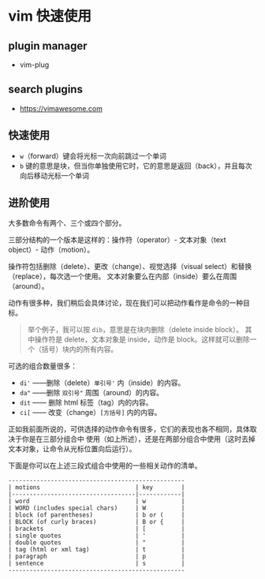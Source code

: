 # vim 快速使用

## plugin manager

- vim-plug

## search plugins

- https://vimawesome.com

## 快速使用

- `w`（forward）键会将光标一次向前跳过一个单词
- `b` 键的意思是块，但当你单独使用它时，它的意思是返回（back），并且每次向后移动光标一个单词

## 进阶使用

大多数命令有两个、三个或四个部分。

三部分结构的一个版本是这样的：操作符（operator）- 文本对象（text object）- 动作（motion）。

操作符包括删除（delete）、更改（change）、视觉选择（visual select）和替换（replace），每次选一个使用。
文本对象要么在内部（inside）要么在周围（around）。

动作有很多种，我们稍后会具体讨论，现在我们可以把动作看作是命令的一种目标。

> 举个例子，我可以按 `dib`，意思是在块内删除（delete inside block）。
其中操作符是 delete，文本对象是 inside，动作是 block。这样就可以删除一个（括号）块内的所有内容。

可选的组合数量很多：
- `di'` ——删除（delete）`单引号'` 内（inside）的内容。
- `da"` ——删除 `双引号"` 周围（around）的内容。
- `dit` —— 删除 html 标签（tag）内的内容。
- `ci[` —— 改变（change）`[方括号]` 内的内容。

正如我前面所说的，可供选择的动作命令有很多，它们的表现也各不相同，具体取决于你是在三部分组合中
使用（如上所述），还是在两部分组合中使用（这时去掉文本对象，让命令从光标位置向后运行）。

下面是你可以在上述三段式组合中使用的一些相关动作的清单。

```text
--------------------------------------------------
| motions                           | key        |
|-----------------------------------|------------|
| word                              | w          |
| WORD (includes special chars)     | W          |
| block (of parentheses)            | b or (     |
| BLOCK (of curly braces)           | B or {     |
| brackets                          | [          |
| single quotes                     | '          |
| double quotes                     | "          |
| tag (html or xml tag)             | t          |
| paragraph                         | p          |
| sentence                          | s          |
--------------------------------------------------
```